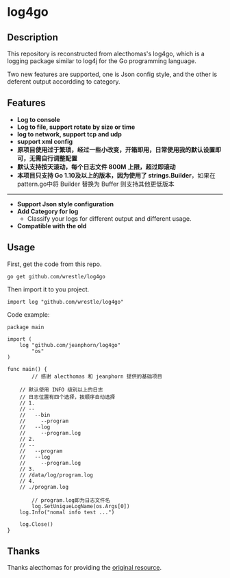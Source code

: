 # log4go

## Description

This repository is reconstructed from alecthomas's log4go, which is a logging package similar to log4j for the Go programming language.

Two new features are supported, one is Json config style, and the other is deferent output accordding to category.

## Features

-   **Log to console**
-   **Log to file, support rotate by size or time**
-   **log to network, support tcp and udp**
-   **support xml config**
-   **原项目使用过于繁琐，经过一些小改变，开箱即用，日常使用我的默认设置即可，无需自行调整配置**
-   **默认支持按天滚动，每个日志文件 800M 上限，超过即滚动**
-   **本项目只支持 Go 1.10及以上的版本，因为使用了 strings.Builder**，如果在 pattern.go中将 Builder 替换为 Buffer 则支持其他更低版本

---------------------------

-   **Support Json style configuration**
-   **Add Category for log**
    * Classify your logs for different output and different usage.
-   **Compatible with the old**

## Usage

First, get the code from this repo. 

```go get github.com/wrestle/log4go```

Then import it to you project.

```import log "github.com/wrestle/log4go"```



Code example:

```
package main

import (
	log "github.com/jeanphorn/log4go"
        "os"	
)

func main() {
        // 感谢 alecthomas 和 jeanphorn 提供的基础项目

	// 默认使用 INFO 级别以上的日志
	// 日志位置有四个选择，按顺序自动选择
	// 1. 
	// --
	//   --bin
	//     --program
	//   --log
	//     --program.log
	// 2. 
	// --
	//   --program
	//   --log
	//     --program.log
	// 3.
	// /data/log/program.log
	// 4.
	// ./program.log
	
        // program.log即为日志文件名
        log.SetUniqueLogName(os.Args[0])
	log.Info("nomal info test ...")

	log.Close()
}

```

 


## Thanks

Thanks alecthomas for providing the [original resource](https://github.com/alecthomas/log4go).
